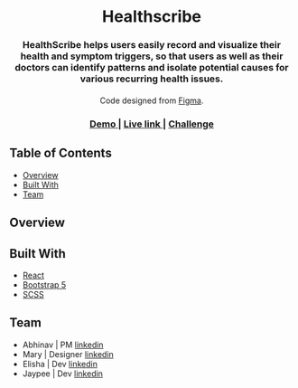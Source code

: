 <h1 align="center">Healthscribe</h1>
<div align="center">
  <h3>
  HealthScribe helps users easily record and visualize their health and symptom triggers, so that users as well as their doctors can identify patterns and isolate potential causes for various recurring health issues.
  </h3>
</div>

<div align="center" style="margin-top: 20px;">
   Code designed from <a href="https://www.google.com/" target="_blank">Figma</a>.
</div>

<div align="center" style="margin-bottom: 20px">
  <h3>
    <a href="https://www.google.com/">
      Demo
    </a>
    <span> | </span>
    <a href="https://www.google.com/">
      Live link
    </a>
    <span> | </span>
    <a href="https://www.google.com/">
      Challenge
    </a>
  </h3>
</div>

## Table of Contents

- [Overview](#overview)
- [Built With](#built-with)
- [Team](#team)

## Overview




## Built With

- [React](https://reactjs.org/)
- [Bootstrap 5](https://getbootstrap.com/docs/5.0/getting-started/introduction/)
- [SCSS](https://sass-lang.com/documentation)


## Team

- Abhinav | PM [linkedin](https://www.google.com/)
- Mary | Designer [linkedin](https://www.google.com/)
- Elisha | Dev [linkedin](https://www.google.com/)
- Jaypee | Dev [linkedin](https://www.google.com/)
